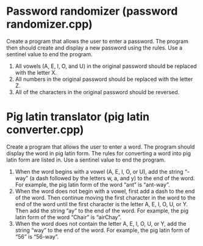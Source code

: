 # Password randomizer (password randomizer.cpp)
 
Create a program that allows the user to enter a password. The program then should create and display a new password using the rules.
Use a sentinel value to end the program. 
 
1. All vowels (A, E, I, O, and U) in the original password should be replaced with the letter X.
2. All numbers in the original password should be replaced with the letter Z.
3. All of the characters in the original password should be reversed. 
 
 
 
# Pig latin translator (pig latin converter.cpp)
 
Create a program that allows the user to enter a word. The program should display the word in pig latin form.
The rules for converting a word into pig latin form are listed in. Use a sentinel value to end the program. 
1. When the word begins with a vowel (A, E, I, O, or U), add the string “-way” (a dash followed by the letters w, a, and y) to the end of the word.
For example, the pig latin form of the word “ant” is “ant-way”. 
2. When the word does not begin with a vowel, first add a dash to the end of the word.
Then continue moving the first character in the word to the end of the word until the first character is the letter A, E, I, O, U, or Y.
Then add the string “ay” to the end of the word. For example, the pig latin form of the word “Chair” is “airChay”. 
3. When the word does not contain the letter A, E, I, O, U, or Y, add the string “way” to the end of the word.
For example, the pig latin form of “56” is “56-way”.  
